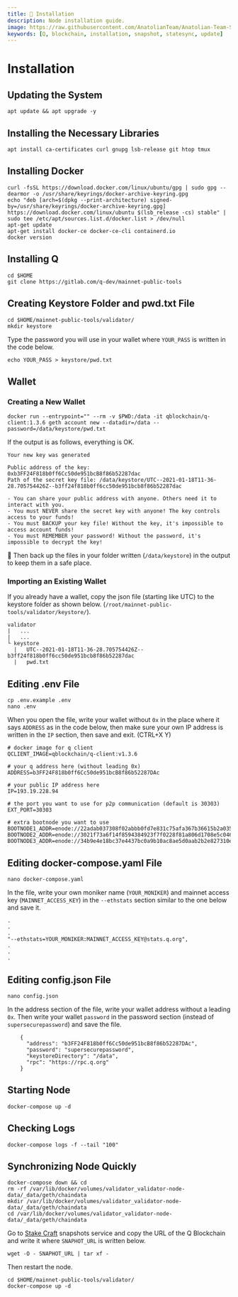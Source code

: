 ```yaml
---
title: 💾 Installation
description: Node installation guide.
image: https://raw.githubusercontent.com/AnatolianTeam/Anatolian-Team-Services/main/docs/Mainnet/Q%20Blockhahin/img/Q-Service-Cover.jpg
keywords: [Q, blockchain, installation, snapshot, statesync, update]
---
```


# Installation

## Updating the System
```shell
apt update && apt upgrade -y
```

## Installing the Necessary Libraries
```shell
apt install ca-certificates curl gnupg lsb-release git htop tmux
```

## Installing Docker
```shell
curl -fsSL https://download.docker.com/linux/ubuntu/gpg | sudo gpg --dearmor -o /usr/share/keyrings/docker-archive-keyring.gpg
echo "deb [arch=$(dpkg --print-architecture) signed-by=/usr/share/keyrings/docker-archive-keyring.gpg] https://download.docker.com/linux/ubuntu $(lsb_release -cs) stable" | sudo tee /etc/apt/sources.list.d/docker.list > /dev/null
apt-get update
apt-get install docker-ce docker-ce-cli containerd.io
docker version
```

## Installing Q
```
cd $HOME
git clone https://gitlab.com/q-dev/mainnet-public-tools
```

## Creating Keystore Folder and pwd.txt File
```
cd $HOME/mainnet-public-tools/validator/
mkdir keystore
```

Type the password you will use in your wallet where `YOUR_PASS` is written in the code below.
```
echo YOUR_PASS > keystore/pwd.txt
```

## Wallet

### Creating a New Wallet
```shell 
docker run --entrypoint="" --rm -v $PWD:/data -it qblockchain/q-client:1.3.6 geth account new --datadir=/data --password=/data/keystore/pwd.txt
```
If the output is as follows, everything is OK.
```
Your new key was generated

Public address of the key:   0xb3FF24F818b0ff6Cc50de951bcB8f86b52287dac
Path of the secret key file: /data/keystore/UTC--2021-01-18T11-36-28.705754426Z--b3ff24f818b0ff6cc50de951bcb8f86b52287dac

- You can share your public address with anyone. Others need it to interact with you.
- You must NEVER share the secret key with anyone! The key controls access to your funds!
- You must BACKUP your key file! Without the key, it's impossible to access account funds!
- You must REMEMBER your password! Without the password, it's impossible to decrypt the key!
```
🔴 Then back up the files in your folder written (`/data/keystore`) in the output to keep them in a safe place.

### Importing an Existing Wallet
If you already have a wallet, copy the json file (starting like UTC) to the keystore folder as shown below. (`/root/mainnet-public-tools/validator/keystore/`).
```
validator
|   ...
|   ...
└ keystore
  |   UTC--2021-01-18T11-36-28.705754426Z--b3ff24f818b0ff6cc50de951bcb8f86b52287dac
  |   pwd.txt
```

## Editing .env File

```shell
cp .env.example .env
nano .env
```
When you open the file, write your wallet without `0x` in the place where it says `ADDRESS` as in the code below, 
then make sure your own IP address is written in the `IP` section, then save and exit. (CTRL+X Y)
```
# docker image for q client
QCLIENT_IMAGE=qblockchain/q-client:v1.3.6

# your q address here (without leading 0x)
ADDRESS=b3FF24F818b0ff6Cc50de951bcB8f86b52287DAc

# your public IP address here
IP=193.19.228.94

# the port you want to use for p2p communication (default is 30303)
EXT_PORT=30303

# extra bootnode you want to use
BOOTNODE1_ADDR=enode://22adab037308f02abbb0fd7e831c75afa367b36615b2a0358a5c4673912cf384de6c8e688371822488622ebee383aeea5d41087160cb70484a9f1671876871b1@bootnode.q.org:30301
BOOTNODE2_ADDR=enode://3021f73a6f14f8594384923f7f0228f81a806d1708e5c046db12661bdce6b0f10625fae12771aa36f7a4d1f110d4e5a589bf3d34ec4b1d2c6d10e382d90f6983@extrabootnode.q.org:30314
BOOTNODE3_ADDR=enode://34b9e4e18bc37e4437bc0a9b10ac8ae5d0aab2b2e827310e90ec1012e818d07962b162d98e083ec5487e0cf87d1ffefb46332ec05209ec82fb675ae7afe3e241@extrabootnode.q.org:30315
```

## Editing docker-compose.yaml File
```
nano docker-compose.yaml
```

In the file, write your own moniker name (`YOUR_MONIKER`) and mainnet access key (`MAINNET_ACCESS_KEY`) in the `--ethstats` section similar to the one below and save it.
```
.
.
.
"--ethstats=YOUR_MONIKER:MAINNET_ACCESS_KEY@stats.q.org",
.
.
.
```

## Editing config.json File
```
nano config.json
```
In the address section of the file, write your wallet address without a leading `0x`. 
Then write your wallet `password` in the password section (instead of `supersecurepassword`) and save the file.
```
    {
      "address": "b3FF24F818b0ff6Cc50de951bcB8f86b52287DAc",
      "password": "supersecurepassword",
      "keystoreDirectory": "/data",
      "rpc": "https://rpc.q.org"
    }
```

## Starting Node
```shell
docker-compose up -d
```

## Checking Logs
```
docker-compose logs -f --tail "100"
```

## Synchronizing Node Quickly
 ```shell 
docker-compose down && cd
rm -rf /var/lib/docker/volumes/validator_validator-node-data/_data/geth/chaindata
mkdir /var/lib/docker/volumes/validator_validator-node-data/_data/geth/chaindata
cd /var/lib/docker/volumes/validator_validator-node-data/_data/geth/chaindata
```

Go to [Stake Craft](https://snapshots.stakecraft.com/) snapshots service and copy the URL of the Q Blockchain and write it where `SNAPHOT_URL` is written below.

```
wget -O - SNAPHOT_URL | tar xf -
```

Then restart the node.
```
cd $HOME/mainnet-public-tools/validator/
docker-compose up -d
```

​

